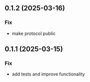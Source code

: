 ## 0.1.2 (2025-03-16)

### Fix

- make protocol public

## 0.1.1 (2025-03-15)

### Fix

- add tests and improve functionality
